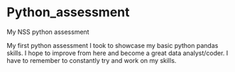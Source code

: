 # Python_assessment
My NSS python assessment

My first python assessment I took to showcase my basic python pandas skills.
I hope to improve from here and become a great data analyst/coder.
I have to remember to constantly try and work on my skills. 
